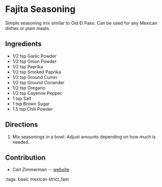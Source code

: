 # Fajita Seasoning

Simple seasoning mix similar to Old El Paso. Can be used for any Mexican dishes or plain meats.

## Ingredients

- 1/2 tsp Garlic Powder
- 1/2 tsp Onion Powder
- 1/2 tsp Paprika
- 1/2 tsp Smoked Paprika
- 1/2 tsp Ground Cumin
- 1/2 tsp Ground Coriander
- 1/2 tsp Oregano
- 1/2 tsp Cayenne Pepper
- 1 tsp Salt
- 1 tsp Brown Sugar
- 1.5 tsp Chili Powder

## Directions

1. Mix seasonings in a bowl. Adjust amounts depending on how much is needed.

## Contribution

- Carl Zimmerman -- [website](https://codingwithcarl.com)

;tags: basic mexican strict_fast
